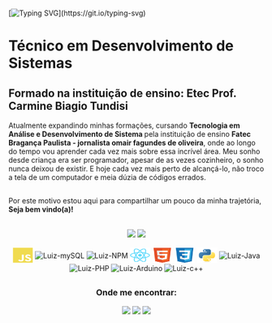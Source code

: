 <br>

[![Typing SVG](https://readme-typing-svg.herokuapp.com?font=poppins&weight=600&pause=1000&color=4E37C8&width=435&lines=Ol%C3%A1%2C+%C3%A9+um+prazer!)](https://git.io/typing-svg)
<h1> Técnico em Desenvolvimento de Sistemas </h1>
<h2>Formado na instituição de ensino: <strong> Etec Prof. Carmine Biagio Tundisi </strong> </h2>

Atualmente expandindo minhas formações, cursando <strong> Tecnologia em Análise e Desenvolvimento de Sistema </strong> pela instituição de ensino <strong> Fatec Bragança Paulista - jornalista omair fagundes de oliveira</strong>, onde ao longo do tempo vou aprender cada vez mais sobre essa incrível área.
Meu sonho desde criança era ser programador, apesar de as vezes cozinheiro, o sonho nunca deixou de existir. E hoje cada vez mais perto de alcançá-lo, não troco a tela de um computador e meia dúzia de códigos errados.

##

Por este motivo estou aqui para compartilhar um pouco da minha trajetória, **Seja bem vindo(a)!**

<br>

 <div align="center"> 
  <img height="195px" src="https://github-readme-stats.vercel.app/api/top-langs/?username=LuizOASSilva&layout=donut&hide_border=false&title_color=3EBDFF&custom_title=Linguagens%20Mais%20Usadas&text_color=fff&bg_color=0d1117&langs_count=10&&hide=HTML,CSS" />
  <img height="195px" src="https://streak-stats.demolab.com?user=LuizOASSilva&theme=dark&date_format=j%2Fn%5B%2FY%5D&background=0D1117&color=3EBDFF"/>
</div>

<div align="center" style="display: inline_block"><br>
  <img align="center" alt="Luiz-Js" height="30" width="40" src="https://raw.githubusercontent.com/devicons/devicon/master/icons/javascript/javascript-plain.svg">
 <img align="center" alt="Luiz-mySQL" height="30" width="40" src="https://cdn.jsdelivr.net/gh/devicons/devicon@latest/icons/mysql/mysql-original-wordmark.svg"/>
 <img align ="center" alt="Luiz-NPM" height="30" width="40" src="https://cdn.jsdelivr.net/gh/devicons/devicon@latest/icons/npm/npm-original-wordmark.svg" />
  <img align="center" alt="Luiz-React" height="30" width="40" src="https://raw.githubusercontent.com/devicons/devicon/master/icons/react/react-original.svg">
  <img align="center" alt="Luiz-HTML" height="30" width="40" src="https://raw.githubusercontent.com/devicons/devicon/master/icons/html5/html5-original.svg">
  <img align="center" alt="Luiz-CSS" height="30" width="40" src="https://raw.githubusercontent.com/devicons/devicon/master/icons/css3/css3-original.svg">
  <img align="center" alt="Luiz-Python" height="30" width="40" src="https://raw.githubusercontent.com/devicons/devicon/master/icons/python/python-original.svg">
  <img align="center" alt="Luiz-Java" height="30" width="40" src="https://cdn.jsdelivr.net/gh/devicons/devicon@latest/icons/java/java-original.svg">
  <img align="center" alt="Luiz-PHP" height="30" width="40" src="https://cdn.jsdelivr.net/gh/devicons/devicon@latest/icons/php/php-original.svg">
  <img align="center" alt="Luiz-Arduino" height="30" width="40" src="https://cdn.jsdelivr.net/gh/devicons/devicon@latest/icons/arduino/arduino-original-wordmark.svg">
  <img align="center" alt="Luiz-c++" height="30" width="40" src="https://cdn.jsdelivr.net/gh/devicons/devicon@latest/icons/cplusplus/cplusplus-original.svg">
</div>

 ##

<div align="center" style="display: inline_block"> 
  <h3>Onde me encontrar:</h3>
  <a href = "mailto:luizotavioassilva@gmail.com"><img src="https://img.shields.io/badge/-Gmail-%23333?style=for-the-badge&logo=gmail&logoColor=white" target="_blank"></a>
  <a href="https://www.linkedin.com/in/luiz-otavio-7ba963294?trk=contact-info" target="_blank"><img src="https://img.shields.io/badge/-LinkedIn-%230077B5?style=for-the-badge&logo=linkedin&logoColor=white" target="_blank"></a> 
  <a href="https://wa.me/5511985527064?text=Olá%20Victor!" target="_blank"><img src="https://img.shields.io/badge/-WhatsApp-%52a447?style=for-the-badge&logo=whatsapp&logoColor=white"></a>
  
</div>
